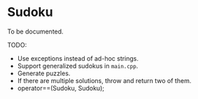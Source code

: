 Sudoku
======

To be documented.

TODO:
  - Use exceptions instead of ad-hoc strings.
  - Support generalized sudokus in `main.cpp`.
  - Generate puzzles.
  - If there are multiple solutions, throw and return two of them.
  - operator==(Sudoku, Sudoku);

